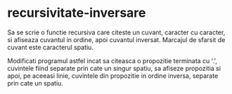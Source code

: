 # recursivitate-inversare
Sa se scrie o functie recursiva care citeste un cuvant, caracter cu caracter, si afiseaza cuvantul in ordine, apoi cuvantul inversat. Marcajul de sfarsit de cuvant este caracterul spatiu.

Modificati programul astfel incat sa citeasca o propozitie terminata cu '.', cuvintele fiind separate prin cate un singur spatiu, sa afiseze propozitia si apoi, pe aceeasi linie, cuvintele din propozitie in ordine inversa, separate prin cate un spatiu.
